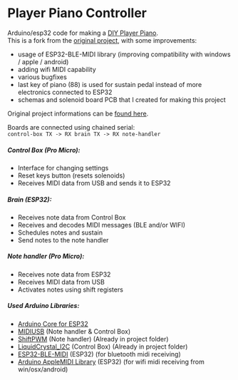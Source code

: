 # Player Piano Controller
Arduino/esp32 code for making a [DIY Player Piano](https://www.youtube.com/watch?v=S7Bd992k368).  
This is a fork from the [original project](https://github.com/bbswitzer/PianoProject), with some improvements:
- usage of ESP32-BLE-MIDI library (improving compatibility with windows / apple / android)
- adding wifi MIDI capability
- various bugfixes
- last key of piano (88) is used for sustain pedal instead of more electronics connected to ESP32
- schemas and solenoid board PCB that I created for making this project

Original project informations can be [found here](brandonswitzer.squarespace.com/player-piano).

Boards are connected using chained serial:  
`control-box TX -> RX brain TX -> RX note-handler`

##### Control Box (Pro Micro):
- Interface for changing settings
- Reset keys button (resets solenoids)
- Receives MIDI data from USB and sends it to ESP32

##### Brain (ESP32):
- Receives note data from Control Box
- Receives and decodes MIDI messages (BLE and/or WIFI)
- Schedules notes and sustain
- Send notes to the note handler

##### Note handler (Pro Micro):
- Receives note data from ESP32 
- Receives MIDI data from USB
- Activates notes using shift registers

##### Used Arduino Libraries:
- [Arduino Core for ESP32](https://github.com/espressif/arduino-esp32)
- [MIDIUSB](https://github.com/arduino-libraries/MIDIUSB) (Note handler & Control Box)
- [ShiftPWM](https://raw.githubusercontent.com/elcojacobs/ShiftPWM) (Note handler) (Already in project folder)
- [LiquidCrystal_I2C](https://github.com/fdebrabander/Arduino-LiquidCrystal-I2C-library) (Control Box) (Already in project folder)
- [ESP32-BLE-MIDI](https://github.com/max22-/ESP32-BLE-MIDI) (ESP32) (for bluetooth midi receiving)
- [Arduino AppleMIDI Library](https://github.com/lathoub/Arduino-AppleMIDI-Library/) (ESP32) (for wifi midi receiving from win/osx/android)
